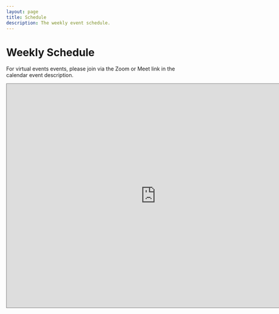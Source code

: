 ```yaml
---
layout: page
title: Schedule
description: The weekly event schedule.
---
```


# Weekly Schedule

For virtual events events, please join via the Zoom or Meet link in the calendar event description.

<iframe src="https://calendar.google.com/calendar/embed?height=600&wkst=1&bgcolor=%23ffffff&ctz=America%2FNew_York&title=CSCI100%20Fall%202023%20Lectures&src=Y182MTE0ZWFmOThkMTdmODM3MzkwNjliMWQyZmNmNzJlYTdhZjdmNDkyZDQxNTRlYmQyNDUxOGNkMGE0NTQ4YjNjQGdyb3VwLmNhbGVuZGFyLmdvb2dsZS5jb20&color=%23EF6C00" style="border:solid 1px #777" width="800" height="600" frameborder="0" scrolling="no"></iframe>
